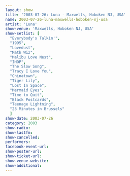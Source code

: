 ```yaml
---
layout: show
title: '2003-07-26: Luna - Maxwells, Hoboken NJ, USA'
name: 2003-07-26-luna-maxwells-hoboken-nj-usa
artist: 'Luna'
show-venue: 'Maxwells, Hoboken NJ, USA'
show-setlist: [
  "Everybody's Talkin'",
  "1995",
  "Lovedust",
  "Math Wiz",
  "Malibu Love Nest",
  "IHOP",
  "The Slow Song",
  "Tracy I Love You",
  "Chinatown",
  "Tiger Lily",
  "Lost In Space",
  "Mermaid Eyes",
  "Time to Quit",
  "Black Postcards",
  "Teenage Lightning",
  "23 Minutes in Brussels"
  ]
show-date: 2003-07-26
category: 2003
show-radio: 
show-lastfm: 
show-cancelled: 
performers: 
facebook-event-url: 
show-poster-url: 
show-ticket-url: 
show-venue-website: 
show-additional: 
---
```


